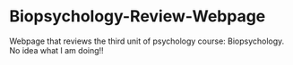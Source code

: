 # Biopsychology-Review-Webpage
Webpage that reviews the third unit of psychology course: Biopsychology.
No idea what I am doing!!
